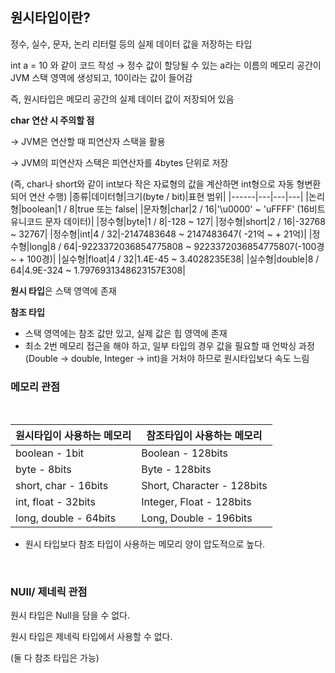 ## 원시타입이란?

정수, 실수, 문자, 논리 리터럴 등의 실제 데이터 값을 저장하는 타입

int a = 10 와 같이 코드 작성 → 정수 값이 할당될 수 있는 a라는 이름의 메모리 공간이 JVM 스택 영역에 생성되고, 10이라는 값이 들어감 

즉, 원시타입은 메모리 공간의 실제 데이터 값이 저장되어 있음

**char 연산 시 주의할 점**

→ JVM은 연산할 때 피연산자 스택을 활용 

→ JVM의 피연산자 스택은 피연산자를 4bytes 단위로 저장 

(즉, char나 short와 같이 int보다 작은 자료형의 값을 계산하면 int형으로 자동 형변환되어 연산 수행)
|종류|데이터형|크기(byte / bit)|표현 범위|
|------|---|---|---|
|논리형|boolean|1 / 8|true 또는 false|
|문자형|char|2 / 16|'\u0000' ~ 'uFFFF' (16비트 유니코드 문자 데이터)|
|정수형|byte|1 / 8|-128 ~ 127|
|정수형|short|2 / 16|-32768 ~ 32767|
|정수형|int|4 / 32|-2147483648 ~ 2147483647( -21억 ~ + 21억)|
|정수형|long|8 / 64|-9223372036854775808 ~ 9223372036854775807(-100경 ~ + 100경)|
|실수형|float|4 / 32|1.4E-45 ~ 3.4028235E38|
|실수형|double|8 / 64|4.9E-324 ~ 1.7976931348623157E308|


**원시 타입**은 스택 영역에 존재

**참조 타입**

- 스택 영역에는 참조 값만 있고, 실제 값은 힙 영역에 존재
- 최소 2번 메모리 접근을 해야 하고, 일부 타입의 경우 값을 필요할 때 언박싱 과정(Double → double, Integer → int)을 거처야 하므로 원시타입보다 속도 느림

### 메모리 관점
<br/>

|원시타입이 사용하는 메모리|참조타입이 사용하는 메모리|
|------|---|
|boolean - 1bit|Boolean - 128bits|
|byte - 8bits|Byte - 128bits|
|short, char - 16bits|Short, Character - 128bits|
|int, float - 32bits|Integer, Float - 128bits|
|long, double - 64bits|Long, Double - 196bits|

 
- 원시 타입보다 참조 타입이 사용하는 메모리 양이 압도적으로 높다.

<br/>

### NUll/ 제네릭 관점
원시 타입은 Null을 담을 수 없다.

원시 타입은 제네릭 타입에서 사용할 수 없다.

(둘 다 참조 타입은 가능)
